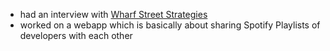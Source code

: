 - had an interview with [Wharf Street Strategies](https://wharfstreetstrategies.com/)
- worked on a webapp which is basically about sharing Spotify Playlists of
  developers with each other
